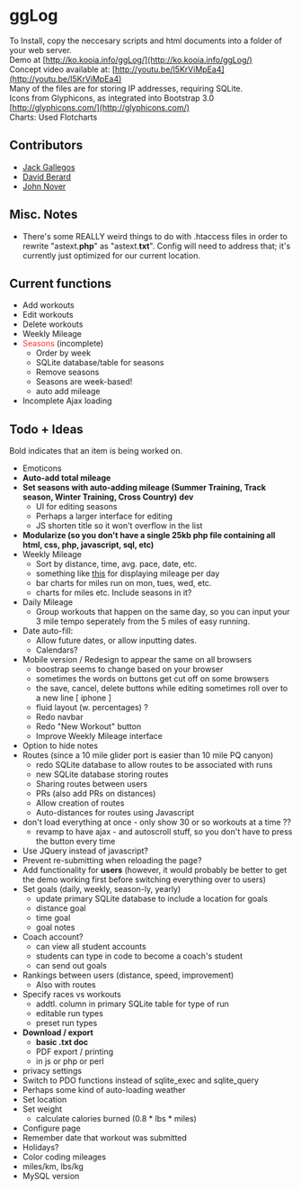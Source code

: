 # ggLog

To Install, copy the neccesary scripts and html documents into a folder of your web server.  
Demo at [http://ko.kooia.info/ggLog/](http://ko.kooia.info/ggLog/)  
Concept video available at: [http://youtu.be/I5KrViMpEa4](http://youtu.be/I5KrViMpEa4)  
Many of the files are for storing IP addresses, requiring SQLite.  
Icons from Glyphicons, as integrated into Bootstrap 3.0 [http://glyphicons.com/](http://glyphicons.com/)  
Charts: Used Flotcharts

## Contributors

* [Jack Gallegos](https://github.com/Jeak)
* [David Berard](https://github.com/davidberard98)
* [John Nover](https://www.facebook.com/john.nover.7)

## Misc. Notes

* There's some REALLY weird things to do with .htaccess files in order to rewrite "astext.__php__" as "astext.__txt__".  Config will need to address that; it's currently just optimized for our current location.

## Current functions
* Add workouts
* Edit workouts
* Delete workouts
* Weekly Mileage
* <span style="color:#F33;">Seasons</span> (incomplete)
    + Order by week
    + SQLite database/table for seasons
    + Remove seasons
    + Seasons are week-based!
    + auto add mileage
* Incomplete Ajax loading

## Todo + Ideas

Bold indicates that an item is being worked on.

* Emoticons
* __Auto-add total mileage__
* __Set seasons with auto-adding mileage (Summer Training, Track season, Winter Training, Cross Country)__ __dev__
    + UI for editing seasons 
    + Perhaps a larger interface for editing
    + JS shorten title so it won't overflow in the list
* __Modularize (so you don't have a single 25kb php file containing all html, css, php, javascript, sql, etc)__
* Weekly Mileage
    + Sort by distance, time, avg. pace, date, etc.
    + something like [this](http://bl.ocks.org/mbostock/4063318) for displaying mileage per day
    + bar charts for miles run on mon, tues, wed, etc.
    + charts for miles etc.  Include seasons in it?
* Daily Mileage
    + Group workouts that happen on the same day, so you can input your 3 mile tempo seperately from the 5 miles of easy running.
* Date auto-fill:
    + Allow future dates, or allow inputting dates.
    + Calendars?
* Mobile version / Redesign to appear the same on all browsers
    + boostrap seems to change based on your browser
    + sometimes the words on buttons get cut off on some browsers
    + the save, cancel, delete buttons while editing sometimes roll over to a new line [ iphone ]
    + fluid layout (w. percentages) ?
    + Redo navbar
    + Redo "New Workout" button
    + Improve Weekly Mileage interface
* Option to hide notes
* Routes (since a 10 mile glider port is easier than 10 mile PQ canyon)
    + redo SQLite database to allow routes to be associated with runs
    + new SQLite database storing routes
    + Sharing routes between users
    + PRs (also add PRs on distances)
    + Allow creation of routes
    + Auto-distances for routes using Javascript
* don't load everything at once - only show 30 or so workouts at a time ??
    + revamp to have ajax - and autoscroll stuff, so you don't have to press the button every time
* Use JQuery instead of javascript?
* Prevent re-submitting when reloading the page?
* Add functionality for **users** (however, it would probably be better to get the demo working first before switching everything over to users)
* Set goals (daily, weekly, season-ly, yearly)
    + update primary SQLite database to include a location for goals
    + distance goal
    + time goal
    + goal notes
* Coach account?
    + can view all student accounts
    + students can type in code to become a coach's student
    + can send out goals
* Rankings between users (distance, speed, improvement)
    + Also with routes
* Specify races vs workouts
    + addtl. column in primary SQLite table for type of run
    + editable run types
    + preset run types
* __Download / export__
    + __basic .txt doc__
    + PDF export / printing
    + in js or php or perl
* privacy settings
* Switch to PDO functions instead of sqlite\_exec and sqlite\_query
* Perhaps some kind of auto-loading weather
* Set location
* Set weight
    + calculate calories burned (0.8 &#42; lbs &#42; miles)
* Configure page
* Remember date that workout was submitted
* Holidays?
* Color coding mileages
* miles/km, lbs/kg
* MySQL version
